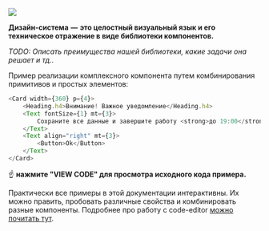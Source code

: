 ![](https://cdn.dribbble.com/users/43720/screenshots/4260415/ds_visual_1x.png)

**Дизайн-система  —  это целостный визуальный язык и его техническое отражение в виде библиотеки компонентов.**

*TODO: Описать преимущества нашей библиотеки, какие задачи она решает и тд..*

Пример реализации комплексного компонента путем комбинирования примитивов и простых элементов:
```js
<Card width={360} p={4}>
    <Heading.h4>Внимание! Важное уведомление</Heading.h4>
    <Text fontSize={1} mt={3}>
        Сохраните все данные и завершите работу <strong>до 19:00</strong>. Система будет обновлена. 
    </Text>
    <Text align="right" mt={3}>
        <Button>Ok</Button>
    </Text>
</Card>
```
☝️ **нажмите "VIEW CODE" для просмотра исходного кода примера.**

Практически все примеры в этой документации интерактивны. Их можно править, пробовать различные свойства и комбинировать разные компоненты. Подробнее про работу с code-editor [можно почитать тут](https://react-styleguidist.js.org/docs/documenting.html#writing-code-examples).
